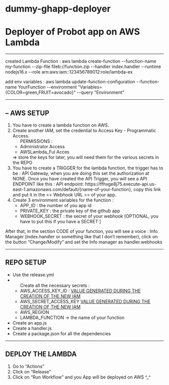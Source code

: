 # dummy-ghapp-deployer
<h1>
Deployer of Probot app on AWS Lambda 
</h1>


-----
created Lambda Function : aws lambda create-function --function-name my-function --zip-file fileb://function.zip --handler index.handler --runtime nodejs16.x --role arn:aws:iam::123456789012:role/lambda-ex


add env variables : aws lambda update-function-configuration --function-name YourFunction --environment "Variables={COLOR=green,FRUIT=avocado}" --query "Environment"

-----



<h2> – AWS SETUP </h2> 
<ol> 
  <li>You have to create a lambda function on AWS.</li>
  <li> Create another IAM, set the credential to Access Key - Programmatic Access.
      <ul> PERMISSIONS :
      <li> Administrator Access </li>
      <li> AWSLambda_Ful Acces </li> </ul>
  </li>
  
  
  <div id="key">
    ⇒ store the keys for later, you will need them for the various secrets in the REPO 
       </div>
  
  
  <li> You have to create a TRIGGER for the lambda function, the trigger has to be : API Gateway, when you are doing this set the  authorization at NONE. Once you have created the API Trigger, you will see a API ENDPOINT like this : API endpoint: https://ffhxge8j75.execute-api.us-east-1.amazonaws.com/default/{name-of-your-function}, copy this link and put it in the << Webhook URL >> of your app. </li> 
  <li> Create 3 environment variables for the function : 
  <ul>
    <li> APP_ID : the number of you app id </li>
      <li> PRIVATE_KEY : the private key of the github app </li>
      <li> WEBHOOK_SECRET : the secret of your webhook [OPTIONAL, you have to put this if you have a SECRET ] </ul></li>
  </li>
</ol>
<p>
After that, in the section CODE of your function, you will see a voice : Info Manager (index.handler or something like that I don’t remember), click on the button “Change/Modify” and set the Info manager as handler.webhooks
</p>

---

<h2> REPO SETUP </h2>
<ul>
  <li> Use the release.yml </li>
  <li><ul>Create all the necessary secrets : 
    <li> AWS_ACCESS_KEY_ID : <a href="#key" >VALUE GENERATED DURING THE CREATION OF THE NEW IAM </a>  </li>
    <li> AWS_SECRET_ACCESS_KEY <a href="#key" >VALUE GENERATED DURING THE CREATION OF THE NEW IAM </a>   </li>
    <li> AWS_REGION </li> 
    <li> LAMBDA_FUNCTION → the name of your function </li></ul>
  </li>
 <!-- <li> Also create a DEPLOY KEY </li>( I do not know if this is useful or not) -->
  <li>Create an app.js</li>
  <li>Create a handler.js</li>
  <li>Create a package.json for all the dependencies</li> 
  </ul>
  
  <!---
(You can copy the one inside auto-me-bot, maybe most of the packages are useless but I really do not care the most important things is that works ahahahahha)
-->


---

<h2>DEPLOY THE LAMBDA </h2>
<ol>
  <li>Go to “Actions”</li>
  <li>Click on “Release”</li>
  <li>Click on “Run Workflow” and you App will be deployed on AWS ^_^ </li>
  </ol>
  
